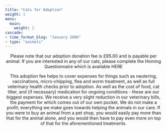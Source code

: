 ```yaml
---
title: "Cats for Adoption"
weight: 1
menu:
  main:
    weight: 1
cascade:
- time_format_blog: "January 2006"
- type: "animals"
---
```


<p align="center"> Please note that our adoption donation fee is £95.00 and is payable per animal.
If you are interested in any of our cats, please complete the Homing Questionnaire which is available HERE

</p>
<p align="center"> 
This adoption fee helps to cover expenses for things such as neutering, vaccinations, micro-chipping, flea and worm treatment, as well as full veterinary health checks prior to adoption. As well as the cost of food, cat litter, and (if necessary) medication for ongoing conditions - these are our biggest expenses. We receive a very slight reduction in our veterinary bills, the payment for which comes out of our own pocket. We do not make a profit; everything we make goes towards helping the animals in our care. If you were to buy an animal from a pet shop, you would easily pay more than that for the animal alone, and you would then have to pay even more on top of that for the aforementioned treatments.
</p>
